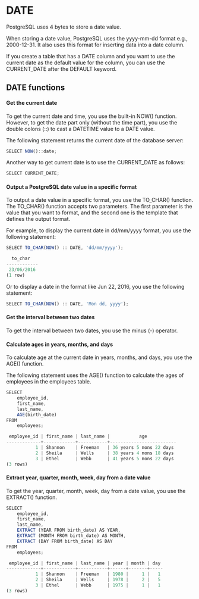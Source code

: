 # DATE

PostgreSQL uses 4 bytes to store a date value.

When storing a date value, PostgreSQL uses the  yyyy-mm-dd format e.g., 2000-12-31. It also uses this format for inserting data into a date column.

If you create a table that has a DATE column and you want to use the current date as the default value for the column, you can use the CURRENT_DATE after the DEFAULT keyword.

## DATE functions

#### Get the current date

To get the current date and time, you use the built-in NOW() function. However, to get the date part only (without the time part), you use the double colons (::) to cast a DATETIME value to a DATE value.

The following statement returns the current date of the database server:

```javascript
SELECT NOW()::date;
```

Another way to get current date is to use the CURRENT_DATE as follows:

```javascript
SELECT CURRENT_DATE;
```

#### Output a PostgreSQL date value in a specific format

To output a date value in a specific format, you use the TO_CHAR() function. The TO_CHAR() function accepts two parameters. The first parameter is the value that you want to format, and the second one is the template that defines the output format.

For example, to display the current date in dd/mm/yyyy format, you use the following statement:

```javascript
SELECT TO_CHAR(NOW() :: DATE, 'dd/mm/yyyy');
```

```javascript
  to_char
------------
 23/06/2016
(1 row)
```

Or to display a date in the format like Jun 22, 2016, you use the following statement:

```javascript
SELECT TO_CHAR(NOW() :: DATE, 'Mon dd, yyyy');
```

#### Get the interval between two dates

To get the interval between two dates, you use the minus (-) operator.  

#### Calculate ages in years, months, and days

To calculate age at the current date in years, months, and days, you use the AGE() function.

The following statement uses the AGE() function to calculate the ages of employees in the employees table.

```javascript
SELECT
	employee_id,
	first_name,
	last_name,
	AGE(birth_date)
FROM
	employees;
```

```javascript
 employee_id | first_name | last_name |           age
-------------+------------+-----------+-------------------------
           1 | Shannon    | Freeman   | 36 years 5 mons 22 days
           2 | Sheila     | Wells     | 38 years 4 mons 18 days
           3 | Ethel      | Webb      | 41 years 5 mons 22 days
(3 rows)
```

#### Extract year, quarter, month, week, day from a date value

To get the year, quarter, month, week, day from a date value, you use the EXTRACT() function.

```javascript
SELECT
	employee_id,
	first_name,
	last_name,
	EXTRACT (YEAR FROM birth_date) AS YEAR,
	EXTRACT (MONTH FROM birth_date) AS MONTH,
	EXTRACT (DAY FROM birth_date) AS DAY
FROM
	employees;
```

```javascript
 employee_id | first_name | last_name | year | month | day
-------------+------------+-----------+------+-------+-----
           1 | Shannon    | Freeman   | 1980 |     1 |   1
           2 | Sheila     | Wells     | 1978 |     2 |   5
           3 | Ethel      | Webb      | 1975 |     1 |   1
(3 rows)
```